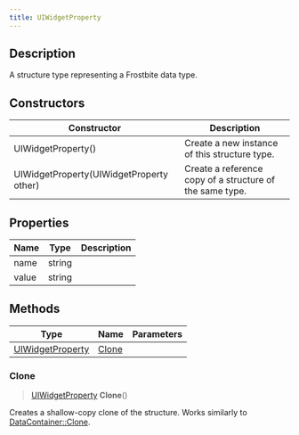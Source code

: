 ```yaml
---
title: UIWidgetProperty
---
```

## Description

A structure type representing a Frostbite data type.

## Constructors

| Constructor                              | Description                                              |
| ---------------------------------------- | -------------------------------------------------------- |
| UIWidgetProperty()                       | Create a new instance of this structure type.            |
| UIWidgetProperty(UIWidgetProperty other) | Create a reference copy of a structure of the same type. |

## Properties

| Name  | Type   | Description |
| ----- | ------ | ----------- |
| name  | string |             |
| value | string |             |

## Methods

| Type                                 | Name            | Parameters |
| ------------------------------------ | --------------- | ---------- |
| [UIWidgetProperty](/vext/ref/fb/uiwidgetproperty/) | [Clone](#clone) |            |

### Clone

> [UIWidgetProperty](/vext/ref/fb/uiwidgetproperty/) **Clone**()

Creates a shallow-copy clone of the structure. Works similarly to [DataContainer::Clone](/vext/ref/shared/class/datacontainer#clone).
